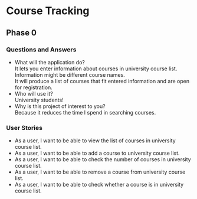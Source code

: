 # Course Tracking

## Phase 0

### Questions and Answers
- What will the application do?  
It lets you enter information about courses in university course list.  
Information might be different course names.  
It will produce a list of courses that fit entered information and are open for registration.
- Who will use it?  
University students!
- Why is this project of interest to you?  
Because it reduces the time I spend in searching courses.  

### User Stories  
- As a user, I want to be able to view the list of courses in university course list.
- As a user, I want to be able to add a course to university course list.
- As a user, I want to be able to check the number of courses in university course list.
- As a user, I want to be able to remove a course from university course list.
- As a user, I want to be able to check whether a course is in university course list.
 